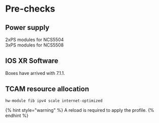# Pre-checks

## Power supply

2xPS modules for NCS5504  
3xPS modules for NCS5508

## IOS XR Software

Boxes have arrived with 7.1.1.

## TCAM resource allocation

```text
hw-module fib ipv4 scale internet-optimized
```

{% hint style="warning" %}
A reload is required to apply the profile.
{% endhint %}

